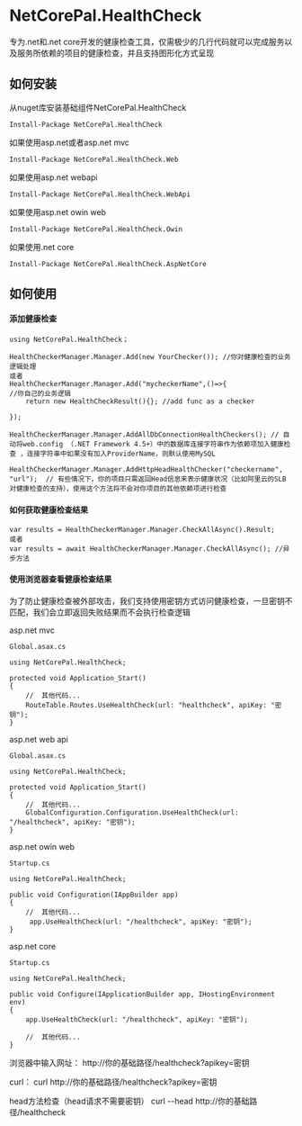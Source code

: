 # NetCorePal.HealthCheck

专为.net和.net core开发的健康检查工具，仅需极少的几行代码就可以完成服务以及服务所依赖的项目的健康检查，并且支持图形化方式呈现

## 如何安装

从nuget库安装基础组件NetCorePal.HealthCheck
```
Install-Package NetCorePal.HealthCheck
```

如果使用asp.net或者asp.net mvc
```
Install-Package NetCorePal.HealthCheck.Web
```
 
如果使用asp.net webapi
```
Install-Package NetCorePal.HealthCheck.WebApi
```

如果使用asp.net owin web
```
Install-Package NetCorePal.HealthCheck.Owin
```


如果使用.net core
```
Install-Package NetCorePal.HealthCheck.AspNetCore
```


## 如何使用


#### 添加健康检查
```
using NetCorePal.HealthCheck；

HealthCheckerManager.Manager.Add(new YourChecker()); //你对健康检查的业务逻辑处理
或者
HealthCheckerManager.Manager.Add("mycheckerName",()=>{ 
//你自己的业务逻辑
    return new HealthCheckResult(){}; //add func as a checker

}); 

HealthCheckerManager.Manager.AddAllDbConnectionHealthCheckers(); // 自动将web.config （.NET Framework 4.5+）中的数据库连接字符串作为依赖项加入健康检查 ，连接字符串中如果没有加入ProviderName，则默认使用MySQL

HealthCheckerManager.Manager.AddHttpHeadHealthChecker("checkername", "url");  // 有些情况下，你的项目只需返回Head信息来表示健康状况（比如阿里云的SLB对健康检查的支持），使用这个方法将不会对你项目的其他依赖项进行检查 
```

#### 如何获取健康检查结果

```
var results = HealthCheckerManager.Manager.CheckAllAsync().Result;
或者
var results = await HealthCheckerManager.Manager.CheckAllAsync(); //异步方法
```

#### 使用浏览器查看健康检查结果

为了防止健康检查被外部攻击，我们支持使用密钥方式访问健康检查，一旦密钥不匹配，我们会立即返回失败结果而不会执行检查逻辑

asp.net mvc
```
Global.asax.cs

using NetCorePal.HealthCheck;

protected void Application_Start()
{
    //  其他代码...
    RouteTable.Routes.UseHealthCheck(url: "healthcheck", apiKey: "密钥");
}
```

asp.net web api
```
Global.asax.cs

using NetCorePal.HealthCheck;

protected void Application_Start()
{
    //  其他代码...
    GlobalConfiguration.Configuration.UseHealthCheck(url: "/healthcheck", apiKey: "密钥");
}
```

asp.net owin web
```
Startup.cs

using NetCorePal.HealthCheck;

public void Configuration(IAppBuilder app)
{
    //  其他代码...
     app.UseHealthCheck(url: "/healthcheck", apiKey: "密钥");
}
```


asp.net core
```
Startup.cs

using NetCorePal.HealthCheck;

public void Configure(IApplicationBuilder app, IHostingEnvironment env)
{
    app.UseHealthCheck(url: "/healthcheck", apiKey: "密钥");
    
    //  其他代码...
}
```

浏览器中输入网址：
http://你的基础路径/healthcheck?apikey=密钥

curl：
curl http://你的基础路径/healthcheck?apikey=密钥

head方法检查（head请求不需要密钥）
curl --head http://你的基础路径/healthcheck
